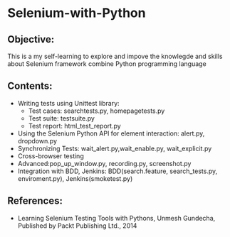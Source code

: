 # Selenium-with-Python
## Objective:
This is a my self-learning to explore and impove the knowlegde and skills about Selenium framework combine Python programming language
## Contents:
- Writing tests using Unittest library:
    + Test cases: searchtests.py, homepagetests.py
    + Test suite: testsuite.py
    + Test report: html_test_report.py
- Using the Selenium Python API for element interaction: alert.py, dropdown.py
- Synchronizing Tests: wait_alert.py,wait_enable.py, wait_explicit.py
- Cross-browser testing
- Advanced:pop_up_window.py, recording.py, screenshot.py
- Integration with BDD, Jenkins: BDD(search.feature, search_tests.py, enviroment.py), Jenkins(smoketest.py)
## References:
- Learning Selenium Testing Tools with Pythons, Unmesh Gundecha, Published by Packt Publishing Ltd., 2014

